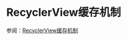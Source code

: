 # RecyclerView缓存机制

参阅：[RecyclerView缓存机制](https://phantomvk.github.io/2019/02/13/RecyclerView_cache/)